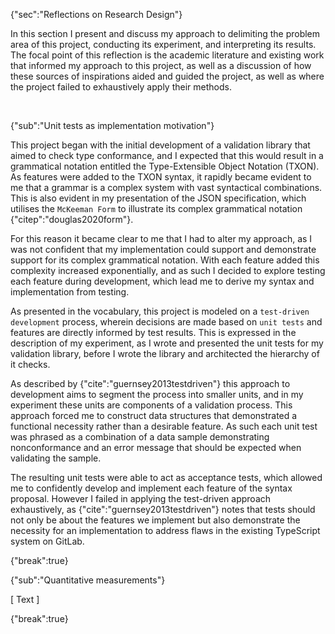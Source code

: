 {"sec":"Reflections on Research Design"}

In this section I present and discuss my approach to delimiting the problem area of this project, conducting its experiment, and interpreting its results. The focal point of this reflection is the academic literature and existing work that informed my approach to this project, as well as a discussion of how these sources of inspirations aided and guided the project, as well as where the project failed to exhaustively apply their methods.

<br>

{"sub":"Unit tests as implementation motivation"}

This project began with the initial development of a validation library that aimed to check type conformance, and I expected that this would result in a grammatical notation entitled the Type-Extensible Object Notation (TXON). As features were added to the TXON syntax, it rapidly became evident to me that a grammar is a complex system with vast syntactical combinations. This is also evident in my presentation of the JSON specification, which utilises the `McKeeman Form` to illustrate its complex grammatical notation {"citep":"douglas2020form"}.

For this reason it became clear to me that I had to alter my approach, as I was not confident that my implementation could support and demonstrate support for its complex grammatical notation. With each feature added this complexity increased exponentially, and as such I decided to explore testing each feature during development, which lead me to derive my syntax and implementation from testing.

As presented in the vocabulary, this project is modeled on a `test-driven development` process, wherein decisions are made based on `unit tests` and features are directly informed by test results. This is expressed in the description of my experiment, as I wrote and presented the unit tests for my validation library, before I wrote the library and architected the hierarchy of it checks.

As described by {"cite":"guernsey2013testdriven"} this approach to development aims to segment the process into smaller units, and in my experiment these units are components of a validation process. This approach forced me to construct data structures that demonstrated a functional necessity rather than a desirable feature. As such each unit test was phrased as a combination of a data sample demonstrating nonconformance and an error message that should be expected when validating the sample.

The resulting unit tests were able to act as acceptance tests, which allowed me to confidently develop and implement each feature of the syntax proposal. However I failed in applying the test-driven approach exhaustively, as {"cite":"guernsey2013testdriven"} notes that tests should not only be about the features we implement but also demonstrate the necessity for an implementation to address flaws in the existing TypeScript system on GitLab.

<!--

- Execution time should be short, resulting in fast testing.
- Tests should be executed in isolation from each other, resulting in unordered tests.
- Use production data when applicable, and ensure data is readable and understandable.
- Each test should represent a component of a larger overall goal with the project.

-->

{"break":true}

{"sub":"Quantitative measurements"}

[ Text ]

{"break":true}